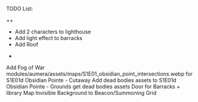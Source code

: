 TODO List:


++
 - Add 2 characters to lighthouse
 - Add light effect to barracks
 - Add Roof


+

Add Fog of War modules/aumera/assets/maps/S1E01_obsidian_point_intersections.webp for S1E01d Obsidian Pointe - Cutaway
Add dead bodies assets to S1E01d Obsidian Pointe - Grounds
  get dead bodies assets
Door for Barracks + library Map 
Invisible Background to Beacon/Summoning Grid

